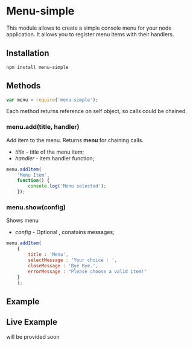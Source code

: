 Menu-simple
=========

This module allows to create a simple console menu for your node application. It allows you to register menu items with their handlers.

## Installation

    npm install menu-simple

## Methods

```javascript
var menu = require('menu-simple');
```

Each method returns reference on self object, so calls could be chained.

### menu.add(title, handler)

Add item to the menu. Returns __menu__ for chaining calls.

- _title_ - title of the menu item;
- _handler_ - item handler function;

```javascript
menu.addItem(
    'Menu Item',
    function() {
        console.log('Menu selected');
    });
```

### menu.show(config)

Shows menu

- _config_ - Optional , conatains messages;

```javascript
menu.addItem(
    {
		title : 'Menu',
		selectMessage : 'Your choice : ',
		closeMessage : 'Bye Bye.',
		errorMessage : "Please choose a valid item!"
	}
    );
```

## Example

## Live Example

will be provided soon
